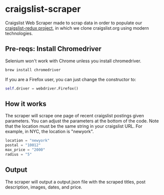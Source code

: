 # craigslist-scraper

Craigslist Web Scraper made to scrap data in order to populate our [craigslist-redux project](https://github.com/andrewhwanpark/craigslist-redux), in which we clone craigslist.org using modern technologies.

## Pre-reqs: Install Chromedriver

Selenium won't work with Chrome unless you install chromedriver.

```zsh
brew install chromedriver
```

If you are a Firefox user, you can just change the constructor to:

```python
self.driver = webdriver.Firefox()
```

## How it works

The scraper will scrape one page of recent craigslist postings given parameters. You can adjust the parameters at the bottom of the code. Note that the location must be the same string in your craigslist URL. For example, in NYC, the location is "newyork".

```python
location = "newyork"
postal = "10012"
max_price = "2000"
radius = "5"
```

## Output

The scraper will output a output.json file with the scraped titles, post description, images, dates, and price.
